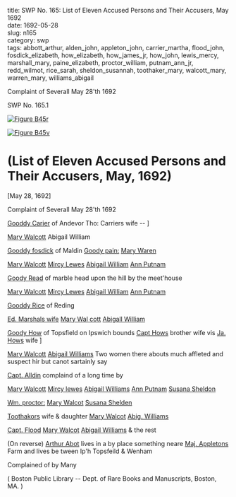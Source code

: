 title: SWP No. 165: List of Eleven Accused Persons and Their Accusers, May 1692  
date: 1692-05-28  
slug: n165  
category: swp  
tags: abbott_arthur, alden_john, appleton_john, carrier_martha, flood_john, fosdick_elizabeth, how_elizabeth, how_james_jr, how_john, lewis_mercy, marshall_mary, paine_elizabeth, proctor_william, putnam_ann_jr, redd_wilmot, rice_sarah, sheldon_susannah, toothaker_mary, walcott_mary, warren_mary, williams_abigail




Complaint of Severall May 28'th 1692

<div markdown class="doc" id="n165.1">

<div class="doc_id">SWP No. 165.1</div>


<span markdown class="figure">[![Figure B45r](archives/BPL/gifs/B45A.gif)](archives/BPL/LARGE/B45A.jpg)</span>

<span markdown class="figure">[![Figure B45v](archives/BPL/gifs/B45B.gif)](archives/BPL/LARGE/B45B.jpg)</span>

# (List of Eleven Accused Persons and Their Accusers, May, 1692)

[May 28, 1692]

Complaint of Severall May 28'th 1692

[Gooddy Carier](/tag/carrier_martha.html) of Andevor Tho: Carriers wife -- ]

[Mary Walcott](/tag/walcott_mary.html) Abigail William

[Gooddy fosdick](/tag/fosdick_elizabeth.html) of Maldin [Goody pain:](/tag/paine_elizabeth.html) [Mary Waren](/tag/warren_mary.html)

[Mary Walcott](/tag/walcott_mary.html) [Mircy Lewes](/tag/lewis_mercy.html) [Abigail William](/tag/williams_abigail.html) [Ann Putnam](/tag/putnam_ann_jr.html)

[Goody Read](/tag/redd_wilmot.html) of marble head upon the hill by the meet'house

[Mary Walcott](/tag/walcott_mary.html) [Mircy Lewes](/tag/lewis_mercy.html) [Abigail William](/tag/williams_abigail.html) [Ann Putnam](/tag/putnam_ann_jr.html)

[Gooddy Rice](/tag/rice_sarah.html) of Reding

[Ed. Marshals wife](/tag/marshall_mary.html) [Mary Wal cott](/tag/walcott_mary.html) [Abigall William](/tag/williams_abigail.html)

[Goody How](/tag/how_elizabeth.html) of Topsfield on Ipswich bounds [Capt Hows](/tag/how_john.html) brother wife vis [Ja. Hows](/tag/how_james_jr.html) wife ]

[Mary Walcott](/tag/walcott_mary.html) [Abigail Williams](/tag/williams_abigail.html) Two women there abouts much affleted and suspect hir but canot sartainly say

[Capt. Alldin](/tag/alden_john.html) complaind of a long time by

[Mary Walcott](/tag/walcott_mary.html) [Mircy lewes](/tag/lewis_mercy.html) [Abigail Williams](/tag/williams_abigail.html) [Ann Putnam](/tag/putnam_ann_jr.html) [Susana Sheldon](/tag/sheldon_susannah.html) 

[Wm. proctor:](/tag/proctor_william.html) [Mary Walcot](/tag/walcott_mary.html) [Susana Shelden](/tag/sheldon_susannah.html)

[Toothakors](/tag/toothaker_mary.html) wife & daughter [Mary Walcot](/tag/walcott_mary.html) [Abig. Williams](/tag/williams_abigail.html)

[Capt. Flood](/tag/flood_john.html) [Mary Walcot](/tag/walcott_mary.html) [Abigail Williams](/tag/williams_abigail.html) & the rest

(On reverse) [Arthur Abot](/tag/abbott_arthur.html) lives in a by place something neare [Maj. Appletons](/tag/appleton_john.html) Farm and lives be tween Ip'h Topsfeild & Wenham

Complained of by Many 

( Boston Public Library -- Dept. of Rare Books and Manuscripts, Boston, MA. )


</div>
